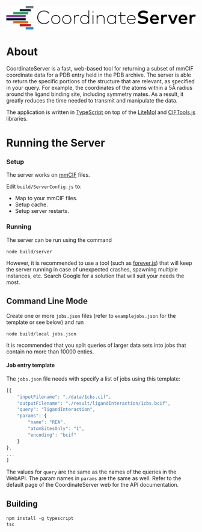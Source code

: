 ﻿![CoordinateServer](logo.png)

# About

CoordinateServer is a fast, web-based tool for returning a subset of mmCIF coordinate data for a PDB entry held in the PDB archive. 
The server is able to return the specific portions of the structure that are relevant, as specified in your query. For example, 
the coordinates of the atoms within a 5Å radius around the ligand binding site, including symmetry mates.
As a result, it greatly reduces the time needed to transmit and manipulate the data.

The application is written in [TypeScript](https://www.typescriptlang.org/) on top of the
[LiteMol](https://github.com/dsehnal/LiteMol) and [CIFTools.js](https://github.com/dsehnal/CIFTools.js) libraries. 

# Running the Server


### Setup

The server works on [mmCIF](http://mmcif.wwpdb.org/) files.

Edit `build/ServerConfig.js` to:
* Map to your mmCIF files.
* Setup cache.
* Setup server restarts.

### Running

The server can be run using the command

    node build/server

However, it is recommended to use a tool (such as [forever.js](https://github.com/foreverjs/forever)) that will keep the server running
in case of unexpected crashes, spawning multiple instances, etc. Search 
Google for a solution that will suit your needs the most.

## Command Line Mode

Create one or more `jobs.json` files (refer to `examplejobs.json` for the template or see below) and 
run 

    node build/local jobs.json

It is recommended that you split queries of larger data sets into jobs that contain
no more than 10000 enties.

#### Job entry template

The ``jobs.json`` file needs with specify a list of jobs using this template:

```javascript
[{
    "inputFilename": "./data/1cbs.cif",
    "outputFilename": "./result/ligandInteraction/1cbs.bcif",
    "query": "ligandInteraction", 
    "params": {
        "name": "REA",
        "atomSitesOnly": "1",
        "encoding": "bcif"
    }
},
...
]
```

The values for `query` are the same as the names of the queries in the WebAPI. The param
names in `params` are the same as well. Refer to the default page of the CoordinateServer
web for the API documentation. 

## Building

    npm install -g typescript
    tsc
